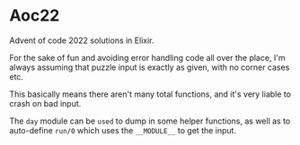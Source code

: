 # Aoc22

Advent of code 2022 solutions in Elixir.

For the sake of fun and avoiding error handling code all over the place, I'm
always assuming that puzzle input is exactly as given, with no corner cases etc.

This basically means there aren't many total functions, and it's very liable to
crash on bad input.

The `day` module can be `used` to dump in some helper functions, as well as to 
auto-define `run/0` which uses the `__MODULE__` to get the input.
